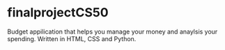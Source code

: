# finalprojectCS50
Budget appilication that helps you manage your money and anaylsis your spending. 
Written in HTML, CSS and Python. 
